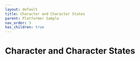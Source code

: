 ```yaml
---
layout: default
title: Character and Character States
parent: Platformer Sample
nav_order: 3
has_children: true
---
```


# Character and Character States